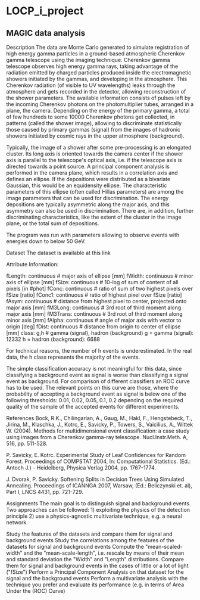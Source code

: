 # LOCP_i_project
## MAGIC data analysis

Description
The data are Monte Carlo generated to simulate registration of high energy gamma particles in a ground-based atmospheric Cherenkov gamma telescope using the imaging technique. Cherenkov gamma telescope observes high energy gamma rays, taking advantage of the radiation emitted by charged particles produced inside the electromagnetic showers initiated by the gammas, and developing in the atmosphere. This Cherenkov radiation (of visible to UV wavelengths) leaks through the atmosphere and gets recorded in the detector, allowing reconstruction of the shower parameters. The available information consists of pulses left by the incoming Cherenkov photons on the photomultiplier tubes, arranged in a plane, the camera. Depending on the energy of the primary gamma, a total of few hundreds to some 10000 Cherenkov photons get collected, in patterns (called the shower image), allowing to discriminate statistically those caused by primary gammas (signal) from the images of hadronic showers initiated by cosmic rays in the upper atmosphere (background).

Typically, the image of a shower after some pre-processing is an elongated cluster. Its long axis is oriented towards the camera center if the shower axis is parallel to the telescope's optical axis, i.e. if the telescope axis is directed towards a point source. A principal component analysis is performed in the camera plane, which results in a correlation axis and defines an ellipse. If the depositions were distributed as a bivariate Gaussian, this would be an equidensity ellipse. The characteristic parameters of this ellipse (often called Hillas parameters) are among the image parameters that can be used for discrimination. The energy depositions are typically asymmetric along the major axis, and this asymmetry can also be used in discrimination. There are, in addition, further discriminating characteristics, like the extent of the cluster in the image plane, or the total sum of depositions.

The program was run with parameters allowing to observe events with energies down to below 50 GeV.

Dataset
The dataset is available at this link

Attribute Information:

fLength: continuous # major axis of ellipse [mm]
fWidth: continuous # minor axis of ellipse [mm]
fSize: continuous # 10-log of sum of content of all pixels [in #phot]
fConc: continuous # ratio of sum of two highest pixels over fSize [ratio]
fConc1: continuous # ratio of highest pixel over fSize [ratio]
fAsym: continuous # distance from highest pixel to center, projected onto major axis [mm]
fM3Long: continuous # 3rd root of third moment along major axis [mm]
fM3Trans: continuous # 3rd root of third moment along minor axis [mm]
fAlpha: continuous # angle of major axis with vector to origin [deg]
fDist: continuous # distance from origin to center of ellipse [mm]
class: g,h # gamma (signal), hadron (background)
g = gamma (signal): 12332 h = hadron (background): 6688

For technical reasons, the number of h events is underestimated. In the real data, the h class represents the majority of the events.

The simple classification accuracy is not meaningful for this data, since classifying a background event as signal is worse than classifying a signal event as background. For comparison of different classifiers an ROC curve has to be used. The relevant points on this curve are those, where the probability of accepting a background event as signal is below one of the following thresholds: 0.01, 0.02, 0.05, 0.1, 0.2 depending on the required quality of the sample of the accepted events for different experiments.

References
Bock, R.K., Chilingarian, A., Gaug, M., Hakl, F., Hengstebeck, T., Jirina, M., Klaschka, J., Kotrc, E., Savicky, P., Towers, S., Vaicilius, A., Wittek W. (2004). Methods for multidimensional event classification: a case study using images from a Cherenkov gamma-ray telescope. Nucl.Instr.Meth. A, 516, pp. 511-528.

P. Savicky, E. Kotrc. Experimental Study of Leaf Confidences for Random Forest. Proceedings of COMPSTAT 2004, In: Computational Statistics. (Ed.: Antoch J.) - Heidelberg, Physica Verlag 2004, pp. 1767-1774.

J. Dvorak, P. Savicky. Softening Splits in Decision Trees Using Simulated Annealing. Proceedings of ICANNGA 2007, Warsaw, (Ed.: Beliczynski et. al), Part I, LNCS 4431, pp. 721-729.

Assignments
The main goal is to distinguish signal and background events. Two approaches can be followed: 1) exploiting the physics of the detection principle 2) use a physics-agnostic multivariate technique, e.g. a neural network.

Study the features of the datasets and compare them for signal and background events
Study the correlations among the features of the datasets for signal and background events
Compute the "mean-scaled-width" and the "mean-scale-length", i.e. rescale by means of their mean and standard deviation the "Width" and "Length" distributions. Compare them for signal and background events in the cases of little or a lot of light ("fSize")
Perform a Principal Component Analysis on that dataset for the signal and the background events
Perform a multivariate analysis with the technique you prefer and evaluate its performance (e.g. in terms of Area Under the (ROC) Curve)
